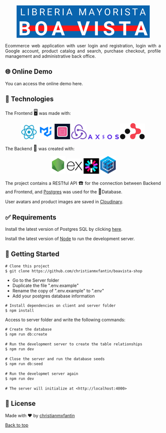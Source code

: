 <div style="background: cream">
<p align="center">
  <img src="assets/images/logo.png" alt="Logotipo del Ecommerce">
</p>

<p style="text-align: justify;">Ecommerce web application with user login and registration, login with a Google account, product catalog and search, purchase checkout, profile management and administrative back office.</p>

<h2 >🌐 Online Demo</h2>

<p style="text-align: justify;">You can access the online demo <a>here</a>.</p>

<h2 >🚀 Technologies</h2>
<p style="text-align: justify;">The Frontend <span style="font-size: 20px">🖥️</span> was made with: </p>

<p align="center">
  <a href="https://es.react.dev/" style="text-decoration: none;">
    <img src="assets/images/react.svg" alt="Logotipo de React" style="width: 50px">
  </a>
  <a href="https://mui.com/" style="text-decoration: none;">
    <img src="assets/images/mui.png" alt="Logotipo de Material UI" style="width: 50px">
  </a>
  <a href="https://react-hook-form.com/" style="text-decoration: none;">
    <img src="assets/images/react-hook-form.png" alt="Logotipo de React Hook Form" style="width: 50px">
  </a>
  <a href="https://redux-toolkit.js.org/" style="text-decoration: none;">
    <img src="assets/images/redux-toolkit.png" alt="Logotipo de Redux Toolkit" style="width: 50px">
  </a>
  <a href="https://axios-http.com/" style="text-decoration: none;">
    <img src="assets/images/axios.png" alt="Logotipo de Axios" style="width: 100px">
  </a>
  <a href="https://reactrouter.com/" style="text-decoration: none;">
    <img src="assets/images/react-router.png" alt="Logotipo de React Router" style="width: 80px">
  </a>
</p>

<p style="text-align: justify;">The Backend <span style="font-size: 20px">🧮</span> was created with: </p>

<p align="center">
  <a href="https://nodejs.org/" style="text-decoration: none;">
    <img src="assets/images/node.png" alt="Logotipo de Node" style="width: 50px">
  </a>
  <a href="https://expressjs.com/" style="text-decoration: none;">
    <img src="assets/images/express.png" alt="Logotipo de Express" style="width: 50px">
  </a>
  <a href="https://jwt.io/" style="text-decoration: none;">
    <img src="assets/images/jwt.png" alt="Logotipo de Json Web Token" style="width: 50px">
  </a>
  <a href="https://sequelize.org/" style="text-decoration: none;">
    <img src="assets/images/sequelize.png" alt="Logotipo de Sequelize" style="width: 50px">
  </a>
</p>

<p style="text-align: justify;">The project contains a RESTful API <span style="font-size: 18px">☎️</span> for the connection between Backend and Frontend, and <a href="https://www.postgresql.org/">Postgres</a> was used for the <span style="font-size: 18px">💾</span>Database.</p>
<p style="text-align: justify;">User avatars and product images are saved in <a href="https://cloudinary.com">Cloudinary</a>.</p>

<h2>✅ Requirements</h2>

<p style="text-align: justify;">Install the latest version of Postgres SQL by clicking <a href="https://www.postgresql.org/">here</a>.</p>

<p style="text-align: justify;">Install the latest version of <a href="https://nodejs.org/">Node</a> to run the development server.</p>

<h2>🏁 Getting Started</h2>

```
# Clone this project
$ git clone https://github.com/christianmxfantin/boavista-shop
```

- Go to the Server folder
- Duplicate the file ".env.example"
- Rename the copy of ".env.example" to ".env"
- Add your postgres database information

```
# Install dependencies on client and server folder
$ npm install
```

Access to server folder and write the following commands:

```
# Create the database
$ npm run db:create

# Run the development server to create the table relationships
$ npm run dev

# Close the server and run the database seeds
$ npm run db:seed

# Run the developmet server again
$ npm run dev

# The server will initialize at <http://localhost:4000>
```

<h2>📝 License</h2>
Made with ❤️ by <a href="https://github.com/christianmxfantin">christianmxfantin</a>

<p></p>
<p></p>

[Back to top](#top)

</div>
